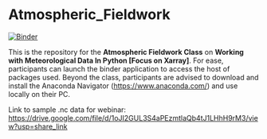 # Atmospheric_Fieldwork


[![Binder](https://mybinder.org/badge_logo.svg)](https://mybinder.org/v2/gh/jeffjay88/Atmospheric_Fieldwork/blob/master/Day-1.ipynb)



This is the repository for the <b>Atmospheric Fieldwork Class</b> on <b>Working with Meteorological Data In Python [Focus on Xarray]</b>. 
For ease, participants can launch the binder application to access the host of packages used. Beyond the class, participants are advised to download and install 
the Anaconda Navigator (https://www.anaconda.com/) and use locally on their PC. 


Link to sample .nc data for webinar: https://drive.google.com/file/d/1oJI2GUL3S4aPEzmtlaQb4tJ1LHhH9rM3/view?usp=share_link 
